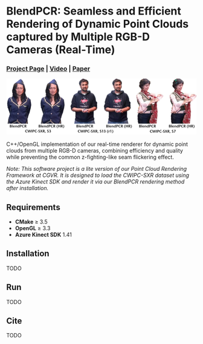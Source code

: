 # BlendPCR: Seamless and Efficient Rendering of Dynamic Point Clouds captured by Multiple RGB-D Cameras (Real-Time)
### [Project Page](https://cgvr.cs.uni-bremen.de/projects/blendpcr) |  [Video](https://cgvr.cs.uni-bremen.de/projects/blendpcr/video.mp4) | [Paper](https://link_to_eg_digital_library)
 
![image](images/teaser.jpg)

C++/OpenGL implementation of our real-time renderer for dynamic point clouds from multiple RGB-D cameras, combining efficiency and quality while preventing the common z-fighting-like seam flickering effect.

*Note: This software project is a lite version of our Point Cloud Rendering Framework at CGVR. It is designed to load the CWIPC-SXR dataset using the Azure Kinect SDK and render it via our BlendPCR rendering method after installation.*

## Requirements
 - **CMake** ≥ 3.5
 - **OpenGL** ≥ 3.3
 - **Azure Kinect SDK** 1.41
 
## Installation
TODO

## Run
TODO

## Cite
TODO
